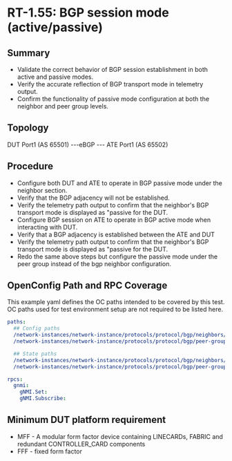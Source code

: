 # RT-1.55: BGP session mode (active/passive)

## Summary

* Validate the correct behavior of BGP session establishment in both active and passive modes.
* Verify the accurate reflection of BGP transport mode in telemetry output.
* Confirm the functionality of passive mode configuration at both the neighbor and peer group levels.

## Topology

DUT Port1 (AS 65501) ---eBGP --- ATE Port1 (AS 65502)

## Procedure

*  Configure both DUT and ATE to operate in BGP passive mode under the neighbor section.
*  Verify that the BGP adjacency will not be established.
*  Verify the telemetry path output to confirm that the neighbor's BGP transport mode is displayed as "passive for the DUT.
*  Configure BGP session on ATE to operate in BGP active mode when interacting with DUT.
*  Verify that a BGP adjacency is established between the ATE and DUT
*  Verify the telemetry path output to confirm that the neighbor's BGP transport mode is displayed as "passive for the DUT.
*  Redo the same above steps but configure the passive mode under the peer group instead of the  bgp neighbor configuration.

## OpenConfig Path and RPC Coverage

This example yaml defines the OC paths intended to be covered by this test.  OC paths used for test environment setup are not required to be listed here.

```yaml
paths:
  ## Config paths
  /network-instances/network-instance/protocols/protocol/bgp/neighbors/neighbor/transport/config/passive-mode:
  /network-instances/network-instance/protocols/protocol/bgp/peer-groups/peer-group/transport/config/passive-mode:

  ## State paths
  /network-instances/network-instance/protocols/protocol/bgp/neighbors/neighbor/transport/state/passive-mode:
  /network-instances/network-instance/protocols/protocol/bgp/peer-groups/peer-group/transport/state/passive-mode:

rpcs:
  gnmi:
    gNMI.Set:
    gNMI.Subscribe:
```

## Minimum DUT platform requirement

* MFF - A modular form factor device containing LINECARDs, FABRIC and redundant CONTROLLER_CARD components
* FFF - fixed form factor

